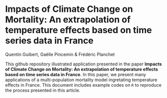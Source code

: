 Impacts of Climate Change on Mortality: An extrapolation of temperature effects based on time series data in France
================
Quentin Guibert, Gaëlle Pincemin & Frédéric Planchet

This github repository illustrated application presented in the paper **Impacts of Climate Change on Mortality: An extrapolation of temperature effects based on time series data in France**. In this paper, we present many applications of a multi-population mortality model ingretating temperature effects in France. This document includes example codes on `R` to reproduce the process presented in this article.
